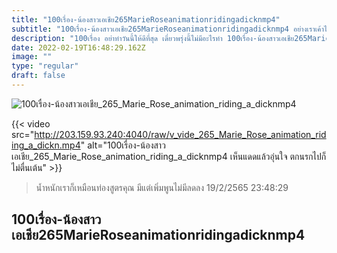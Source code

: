 ```yaml
---
title: "100เรื่อง-น้องสาวเอเชีย265MarieRoseanimationridingadicknmp4"
subtitle: "100เรื่อง-น้องสาวเอเชีย265MarieRoseanimationridingadicknmp4 อย่างเราเค้าไม่เรียกอ้วนหรอก เค้าเรียก “น่ารักไม่เบา”"
description: "100เรื่อง อย่าทำวันนี้ให้ดีที่สุด เดี๋ยวพรุ่งนี้ไม่มีอะไรทำ 100เรื่อง-น้องสาวเอเชีย265MarieRoseanimationridingadicknmp4 19/2/2565 23:48:29"
date: 2022-02-19T16:48:29.162Z
image: ""
type: "regular"
draft: false
---
```


![100เรื่อง-น้องสาวเอเชีย_265_Marie_Rose_animation_riding_a_dicknmp4](http://203.159.93.240:4040/raw/v_vide_265_Marie_Rose_animation_riding_a_dickn.jpg)

{{< video src="http://203.159.93.240:4040/raw/v_vide_265_Marie_Rose_animation_riding_a_dickn.mp4" alt="100เรื่อง-น้องสาวเอเชีย_265_Marie_Rose_animation_riding_a_dicknmp4 เห็นแดดแล้วอุ่นใจ ตกนรกไปก็ไม่ตื่นเต้น" >}}


> น้ำหนักเราก็เหมือนท่องสูตรคุณ มีแต่เพิ่มพูนไม่มีลดลง 19/2/2565 23:48:29

## 100เรื่อง-น้องสาวเอเชีย265MarieRoseanimationridingadicknmp4
